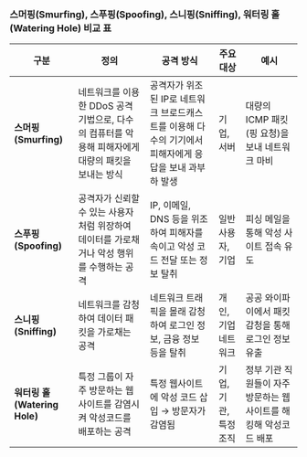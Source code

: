 ### **스머핑(Smurfing), 스푸핑(Spoofing), 스니핑(Sniffing), 워터링 홀(Watering Hole) 비교 표**  

| 구분 | 정의 | 공격 방식 | 주요 대상 | 예시 |
|------|------|----------|----------|------|
| **스머핑 (Smurfing)** | 네트워크를 이용한 DDoS 공격 기법으로, 다수의 컴퓨터를 악용해 피해자에게 대량의 패킷을 보내는 방식 | 공격자가 위조된 IP로 네트워크 브로드캐스트를 이용해 다수의 기기에서 피해자에게 응답을 보내 과부하 발생 | 기업, 서버 | 대량의 ICMP 패킷(핑 요청)을 보내 네트워크 마비 |
| **스푸핑 (Spoofing)** | 공격자가 신뢰할 수 있는 사용자처럼 위장하여 데이터를 가로채거나 악성 행위를 수행하는 공격 | IP, 이메일, DNS 등을 위조하여 피해자를 속이고 악성 코드 전달 또는 정보 탈취 | 일반 사용자, 기업 | 피싱 메일을 통해 악성 사이트 접속 유도 |
| **스니핑 (Sniffing)** | 네트워크를 감청하여 데이터 패킷을 가로채는 공격 | 네트워크 트래픽을 몰래 감청하여 로그인 정보, 금융 정보 등을 탈취 | 개인, 기업 네트워크 | 공공 와이파이에서 패킷 감청을 통해 로그인 정보 유출 |
| **워터링 홀 (Watering Hole)** | 특정 그룹이 자주 방문하는 웹사이트를 감염시켜 악성코드를 배포하는 공격 | 특정 웹사이트에 악성 코드 삽입 → 방문자가 감염됨 | 기업, 기관, 특정 조직 | 정부 기관 직원들이 자주 방문하는 웹사이트를 해킹해 악성코드 배포 |

